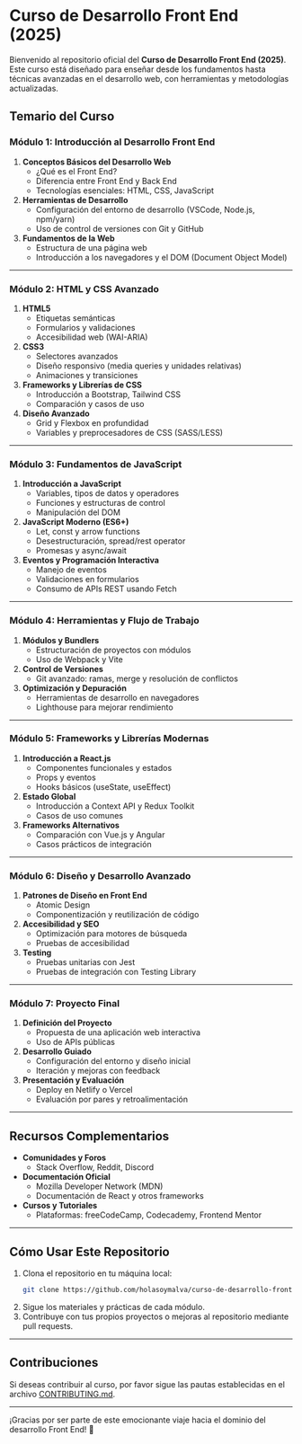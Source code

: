 # Curso de Desarrollo Front End (2025)

Bienvenido al repositorio oficial del **Curso de Desarrollo Front End (2025)**. Este curso está diseñado para enseñar desde los fundamentos hasta técnicas avanzadas en el desarrollo web, con herramientas y metodologías actualizadas.

## Temario del Curso

### **Módulo 1: Introducción al Desarrollo Front End**
1. **Conceptos Básicos del Desarrollo Web**
   - ¿Qué es el Front End?
   - Diferencia entre Front End y Back End
   - Tecnologías esenciales: HTML, CSS, JavaScript
2. **Herramientas de Desarrollo**
   - Configuración del entorno de desarrollo (VSCode, Node.js, npm/yarn)
   - Uso de control de versiones con Git y GitHub
3. **Fundamentos de la Web**
   - Estructura de una página web
   - Introducción a los navegadores y el DOM (Document Object Model)

---

### **Módulo 2: HTML y CSS Avanzado**
1. **HTML5**
   - Etiquetas semánticas
   - Formularios y validaciones
   - Accesibilidad web (WAI-ARIA)
2. **CSS3**
   - Selectores avanzados
   - Diseño responsivo (media queries y unidades relativas)
   - Animaciones y transiciones
3. **Frameworks y Librerías de CSS**
   - Introducción a Bootstrap, Tailwind CSS
   - Comparación y casos de uso
4. **Diseño Avanzado**
   - Grid y Flexbox en profundidad
   - Variables y preprocesadores de CSS (SASS/LESS)

---

### **Módulo 3: Fundamentos de JavaScript**
1. **Introducción a JavaScript**
   - Variables, tipos de datos y operadores
   - Funciones y estructuras de control
   - Manipulación del DOM
2. **JavaScript Moderno (ES6+)**
   - Let, const y arrow functions
   - Desestructuración, spread/rest operator
   - Promesas y async/await
3. **Eventos y Programación Interactiva**
   - Manejo de eventos
   - Validaciones en formularios
   - Consumo de APIs REST usando Fetch

---

### **Módulo 4: Herramientas y Flujo de Trabajo**
1. **Módulos y Bundlers**
   - Estructuración de proyectos con módulos
   - Uso de Webpack y Vite
2. **Control de Versiones**
   - Git avanzado: ramas, merge y resolución de conflictos
3. **Optimización y Depuración**
   - Herramientas de desarrollo en navegadores
   - Lighthouse para mejorar rendimiento

---

### **Módulo 5: Frameworks y Librerías Modernas**
1. **Introducción a React.js**
   - Componentes funcionales y estados
   - Props y eventos
   - Hooks básicos (useState, useEffect)
2. **Estado Global**
   - Introducción a Context API y Redux Toolkit
   - Casos de uso comunes
3. **Frameworks Alternativos**
   - Comparación con Vue.js y Angular
   - Casos prácticos de integración

---

### **Módulo 6: Diseño y Desarrollo Avanzado**
1. **Patrones de Diseño en Front End**
   - Atomic Design
   - Componentización y reutilización de código
2. **Accesibilidad y SEO**
   - Optimización para motores de búsqueda
   - Pruebas de accesibilidad
3. **Testing**
   - Pruebas unitarias con Jest
   - Pruebas de integración con Testing Library

---

### **Módulo 7: Proyecto Final**
1. **Definición del Proyecto**
   - Propuesta de una aplicación web interactiva
   - Uso de APIs públicas
2. **Desarrollo Guiado**
   - Configuración del entorno y diseño inicial
   - Iteración y mejoras con feedback
3. **Presentación y Evaluación**
   - Deploy en Netlify o Vercel
   - Evaluación por pares y retroalimentación

---

## Recursos Complementarios
- **Comunidades y Foros**
   - Stack Overflow, Reddit, Discord
- **Documentación Oficial**
   - Mozilla Developer Network (MDN)
   - Documentación de React y otros frameworks
- **Cursos y Tutoriales**
   - Plataformas: freeCodeCamp, Codecademy, Frontend Mentor

---

## Cómo Usar Este Repositorio
1. Clona el repositorio en tu máquina local:
   ```bash
   git clone https://github.com/holasoymalva/curso-de-desarrollo-front-end-2025.git
   ```
2. Sigue los materiales y prácticas de cada módulo.
3. Contribuye con tus propios proyectos o mejoras al repositorio mediante pull requests.

---

## Contribuciones
Si deseas contribuir al curso, por favor sigue las pautas establecidas en el archivo [CONTRIBUTING.md](CONTRIBUTING.md).

---

¡Gracias por ser parte de este emocionante viaje hacia el dominio del desarrollo Front End! 🚀
